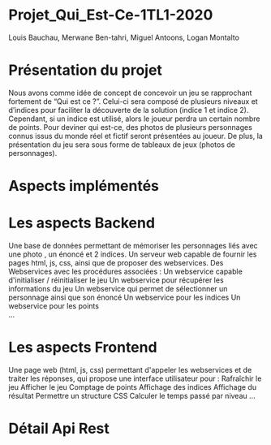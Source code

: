 # Projet_Qui_Est-Ce-1TL1-2020

Louis Bauchau, Merwane Ben-tahri, Miguel Antoons, Logan Montalto

# Présentation du projet

Nous avons comme idée de concept de concevoir un jeu se rapprochant fortement de “Qui est ce ?”. Celui-ci sera composé de plusieurs niveaux et d’indices pour faciliter la découverte de la solution (indice 1 et indice 2). Cependant, si un indice est utilisé, alors le joueur perdra un certain nombre de points. Pour deviner qui est-ce, des photos de plusieurs personnages connus issus du monde réel et fictif seront présentées au joueur. De plus, la présentation du jeu sera sous forme de tableaux de jeux (photos de personnages).

# Aspects implémentés 


# Les aspects Backend


Une base de données permettant de mémoriser les personnages liés avec une photo , un énoncé et 2 indices.
Un serveur web capable de fournir les pages html, js, css, ainsi que de proposer des webservices.
Des Webservices avec les procédures associées : 
Un webservice capable d'initialiser / réinitialiser le jeu
Un webservice pour récupérer les informations du jeu
Un webservice qui permet de sélectionner un personnage ainsi que son énoncé 
Un webservice pour les indices
Un webservice pour les points  
...


# Les aspects Frontend


Une page web (html, js, css) permettant d'appeler les webservices et de traiter les réponses, qui propose une interface utilisateur pour :
Rafraîchir le jeu
Afficher le jeu
Comptage de points
Affichage des indices
Affichage du résultat
Permettre un structure CSS
Calculer le temps passé par niveau 
...


# Détail Api Rest 

